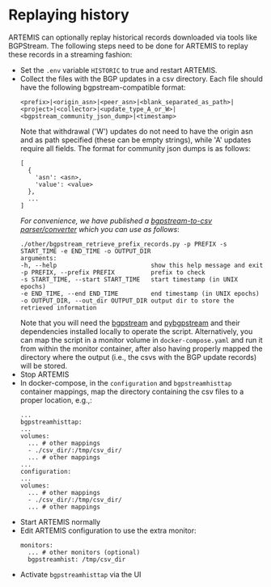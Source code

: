 # Replaying history

ARTEMIS can optionally replay historical records downloaded via tools like BGPStream.
The following steps need to be done for ARTEMIS to replay these records in a streaming fashion:

* Set the `.env` variable `HISTORIC` to true and restart ARTEMIS.
* Collect the files with the BGP updates in a csv directory. Each file should have the following bgpstream-compatible format:
  ```
  <prefix>|<origin_asn>|<peer_asn>|<blank_separated_as_path>|<project>|<collector>|<update_type_A_or_W>|<bgpstream_community_json_dump>|<timestamp>
  ```
  Note that withdrawal ('W') updates do not need to have the origin asn and as path specified (these can be empty strings), while 'A' updates require all fields. The format for community json dumps is as follows:
  ```
  [
    {
      'asn': <asn>,
      'value': <value>
    },
    ...
  ]
  ```
  *For convenience, we have published a [bgpstream-to-csv parser/converter](https://github.com/FORTH-ICS-INSPIRE/artemis/blob/master/other/bgpstream_retrieve_prefix_records.py) which you can use as follows*:
  ```
  ./other/bgpstream_retrieve_prefix_records.py -p PREFIX -s START_TIME -e END_TIME -o OUTPUT_DIR
  arguments:
  -h, --help                          show this help message and exit
  -p PREFIX, --prefix PREFIX          prefix to check
  -s START_TIME, --start START_TIME   start timestamp (in UNIX epochs)
  -e END_TIME, --end END_TIME         end timestamp (in UNIX epochs)
  -o OUTPUT_DIR, --out_dir OUTPUT_DIR output dir to store the retrieved information
  ```
   Note that you will need the [bgpstream](https://bgpstream.caida.org/docs/install/bgpstream) and [pybgpstream](https://bgpstream.caida.org/docs/install/pybgpstream) and their dependencies installed locally to operate the script. Alternatively, you can map the script in a monitor volume in `docker-compose.yaml` and run it from within the monitor container, after also having properly mapped the directory where the output (i.e., the csvs with the BGP update records) will be stored.
* Stop ARTEMIS
* In docker-compose, in the `configuration` and `bgpstreamhisttap` container mappings, map the directory containing the csv files to a proper location, e.g.,:
  ```
  ...
  bgpstreamhisttap:
  ...
  volumes:
    ... # other mappings
    - ./csv_dir/:/tmp/csv_dir/
    ... # other mappings
  ...
  configuration:
  ...
  volumes:
    ... # other mappings
    - ./csv_dir/:/tmp/csv_dir/
    ... # other mappings
  ```
* Start ARTEMIS normally
* Edit ARTEMIS configuration to use the extra monitor:
  ```
  monitors:
    ... # other monitors (optional)
    bgpstreamhist: /tmp/csv_dir
  ```
* Activate `bgpstreamhisttap` via the UI
